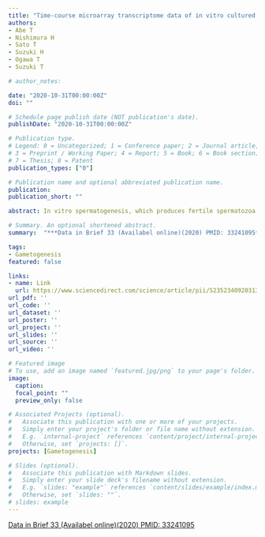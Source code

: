 ```yaml
---
title: "Time-course microarray transcriptome data of in vitro cultured testes and age-matched in vivo testes"
authors:
- Abe T
- Nishimura H
- Sato T
- Suzuki H
- Ogawa T
- Suzuki T

# author_notes:

date: "2020-10-31T00:00:00Z"
doi: ""

# Schedule page publish date (NOT publication's date).
publishDate: "2020-10-31T00:00:00Z"

# Publication type.
# Legend: 0 = Uncategorized; 1 = Conference paper; 2 = Journal article;
# 3 = Preprint / Working Paper; 4 = Report; 5 = Book; 6 = Book section;
# 7 = Thesis; 8 = Patent
publication_types: ["0"]

# Publication name and optional abbreviated publication name.
publication:
publication_short: ""

abstract: In vitro spermatogenesis, which produces fertile spermatozoa, has been successfully performed using an organ culture method from murine tissue. Here, we provide a dataset of time-course microarray transcriptome data of in vitro cultured neonate murine testes and age-matched in vivo-derived testes. The dataset presented here is related to the article titled “Transcriptome analysis reveals inadequate spermatogenesis and immediate radical immune reactions during organ culture in vitro spermatogenesis” published in Biochemical and Biophysical Research Communications in 2020 [1]. The raw data and pre-processed data are publicly available on the GEO repository (accession number GSE147982). Furthermore, the dataset provided here includes additional metadata, detailed explanations of the experiment, results of pre-processing, analysis scripts, and lists of differentially expressed genes from in vitro culture testes and in vivo testes at each time point.

# Summary. An optional shortened abstract.
summary:  "***Data in Brief 33 (Availabel online)(2020) PMID: 33241095***"

tags:
- Gametogenesis
featured: false

links:
- name: Link
  url: https://www.sciencedirect.com/science/article/pii/S2352340920313640?via%3Dihub
url_pdf: ''
url_code: ''
url_dataset: ''
url_poster: ''
url_project: ''
url_slides: ''
url_source: ''
url_video: ''

# Featured image
# To use, add an image named `featured.jpg/png` to your page's folder. 
image:
  caption:
  focal_point: ""
  preview_only: false

# Associated Projects (optional).
#   Associate this publication with one or more of your projects.
#   Simply enter your project's folder or file name without extension.
#   E.g. `internal-project` references `content/project/internal-project/index.md`.
#   Otherwise, set `projects: []`.
projects: [Gametogenesis]

# Slides (optional).
#   Associate this publication with Markdown slides.
#   Simply enter your slide deck's filename without extension.
#   E.g. `slides: "example"` references `content/slides/example/index.md`.
#   Otherwise, set `slides: ""`.
# slides: example
---
```

[Data in Brief 33 (Availabel online)(2020) PMID: 33241095](https://www.sciencedirect.com/science/article/pii/S2352340920313640?via%3Dihub)
